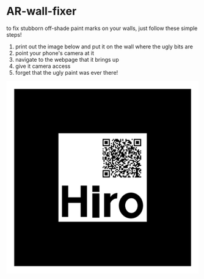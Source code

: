 # AR-wall-fixer

to fix stubborn off-shade paint marks on your walls, just follow these simple steps!

1. print out the image below and put it on the wall where the ugly bits are
2. point your phone's camera at it
3. navigate to the webpage that it brings up
4. give it camera access
5. forget that the ugly paint was ever there!

![hiro](images/Hiro.png)
